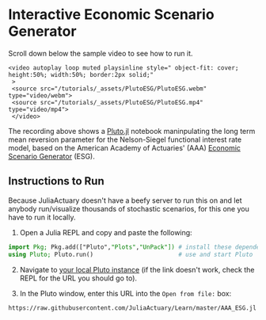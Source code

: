 # Interactive Economic Scenario Generator

Scroll down below the sample video to see how to run it.

~~~
<video autoplay loop muted playsinline style=" object-fit: cover; height:50%; width:50%; border:2px solid;"
 >
 <source src="/tutorials/_assets/PlutoESG/PlutoESG.webm" type="video/webm">
 <source src="/tutorials/_assets/PlutoESG/PlutoESG.mp4" type="video/mp4">
 </video>
~~~

The recording above shows a [Pluto.jl](https://github.com/fonsp/Pluto.jl) notebook maninpulating the long term mean reversion parameter for the Nelson-Siegel functional interest rate model, based on the American Academy of Actuaries' (AAA) [Economic Scenario Generator](https://www.actuary.org/content/economic-scenario-generators) (ESG).

## Instructions to Run

Because JuliaActuary doesn't have a beefy server to run this on and let anybody run/visualize thousands of stochastic scenarios, for this one you have to run it locally.

1. Open a Julia REPL and copy and paste the following:

```julia
import Pkg; Pkg.add(["Pluto","Plots","UnPack"]) # install these dependencies
using Pluto; Pluto.run()                        # use and start Pluto
```

2. Navigate to [your local Pluto instance](localhost:1234) (if the link doesn't work, check the REPL for the URL you should go to). 

3. In the Pluto window, enter this URL into the `Open from file:` box:

```
https://raw.githubusercontent.com/JuliaActuary/Learn/master/AAA_ESG.jl
```
